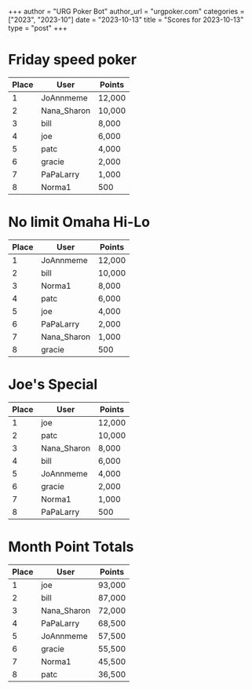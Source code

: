 +++
author = "URG Poker Bot"
author_url = "urgpoker.com"
categories = ["2023", "2023-10"]
date = "2023-10-13"
title = "Scores for 2023-10-13"
type = "post"
+++
# Friday speed poker

| Place | User | Points |
|-------|------|--------|
| 1 | JoAnnmeme | 12,000 |
| 2 | Nana_Sharon | 10,000 |
| 3 | bill | 8,000 |
| 4 | joe | 6,000 |
| 5 | patc | 4,000 |
| 6 | gracie | 2,000 |
| 7 | PaPaLarry | 1,000 |
| 8 | Norma1 | 500 |

# No limit Omaha Hi-Lo

| Place | User | Points |
|-------|------|--------|
| 1 | JoAnnmeme | 12,000 |
| 2 | bill | 10,000 |
| 3 | Norma1 | 8,000 |
| 4 | patc | 6,000 |
| 5 | joe | 4,000 |
| 6 | PaPaLarry | 2,000 |
| 7 | Nana_Sharon | 1,000 |
| 8 | gracie | 500 |

# Joe's Special

| Place | User | Points |
|-------|------|--------|
| 1 | joe | 12,000 |
| 2 | patc | 10,000 |
| 3 | Nana_Sharon | 8,000 |
| 4 | bill | 6,000 |
| 5 | JoAnnmeme | 4,000 |
| 6 | gracie | 2,000 |
| 7 | Norma1 | 1,000 |
| 8 | PaPaLarry | 500 |

# Month Point Totals

| Place | User | Points |
|-------|------|--------|
| 1 | joe | 93,000 |
| 2 | bill | 87,000 |
| 3 | Nana_Sharon | 72,000 |
| 4 | PaPaLarry | 68,500 |
| 5 | JoAnnmeme | 57,500 |
| 6 | gracie | 55,500 |
| 7 | Norma1 | 45,500 |
| 8 | patc | 36,500 |
